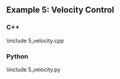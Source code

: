 ## Example 5: Velocity Control


### C++

\include 5_velocity.cpp

### Python

\include 5_velocity.py
